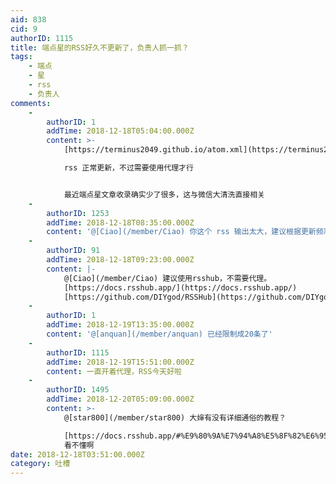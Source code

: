 ```yaml
---
aid: 838
cid: 9
authorID: 1115
title: 端点星的RSS好久不更新了，负责人抓一抓？
tags:
    - 端点
    - 星
    - rss
    - 负责人
comments:
    -
        authorID: 1
        addTime: 2018-12-18T05:04:00.000Z
        content: >-
            [https://terminus2049.github.io/atom.xml](https://terminus2049.github.io/atom.xml)  

            rss 正常更新，不过需要使用代理才行


            最近端点星文章收录确实少了很多，这与微信大清洗直接相关
    -
        authorID: 1253
        addTime: 2018-12-18T08:35:00.000Z
        content: '@[Ciao](/member/Ciao) 你这个 rss 输出太大，建议根据更新频率减少到合适的条目数。'
    -
        authorID: 91
        addTime: 2018-12-18T09:23:00.000Z
        content: |-
            @[Ciao](/member/Ciao) 建议使用rsshub，不需要代理。  
            [https://docs.rsshub.app/](https://docs.rsshub.app/)  
            [https://github.com/DIYgod/RSSHub](https://github.com/DIYgod/RSSHub)
    -
        authorID: 1
        addTime: 2018-12-19T13:35:00.000Z
        content: '@[anquan](/member/anquan) 已经限制成20条了'
    -
        authorID: 1115
        addTime: 2018-12-19T15:51:00.000Z
        content: 一直开着代理，RSS今天好啦
    -
        authorID: 1495
        addTime: 2018-12-20T05:09:00.000Z
        content: >-
            @[star800](/member/star800) 大婶有没有详细通俗的教程？  

            [https://docs.rsshub.app/#%E9%80%9A%E7%94%A8%E5%8F%82%E6%95%B0](https://docs.rsshub.app/#%E9%80%9A%E7%94%A8%E5%8F%82%E6%95%B0)
            看不懂啊
date: 2018-12-18T03:51:00.000Z
category: 吐槽
---
```




